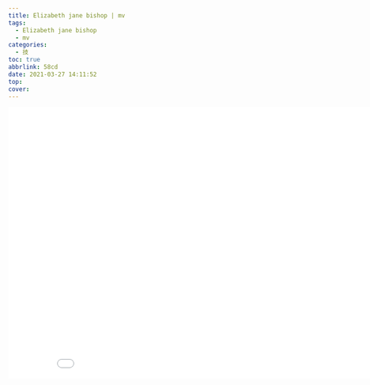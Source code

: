 ```yaml
---
title: Elizabeth jane bishop | mv
tags:
  - Elizabeth jane bishop
  - mv
categories:
  - 技
toc: true
abbrlink: 58cd
date: 2021-03-27 14:11:52
top:
cover:
---
```




<iframe src="//player.bilibili.com/player.html?aid=3670645&bvid=BV1ps411X7pv&cid=5873577&page=1" scrolling="no" border="0" frameborder="no" framespacing="0" allowfullscreen="true" width=886 height=550> </iframe>